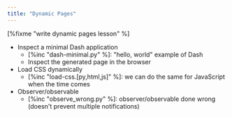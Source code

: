 ```yaml
---
title: "Dynamic Pages"
---
```


[%fixme "write dynamic pages lesson" %]

-   Inspect a minimal Dash application
    -   [%inc "dash-minimal.py" %]: "hello, world" example of Dash
    -   Inspect the generated page in the browser
-   Load CSS dynamically
    -   [%inc "load-css.[py,html,js]" %]: we can do the same for JavaScript when the time comes
-   Observer/observable
    -   [%inc "observe_wrong.py" %]: observer/observable done wrong (doesn't prevent multiple notifications)
